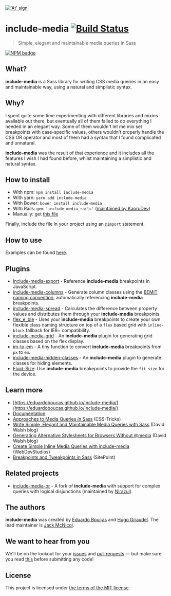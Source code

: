 <a href="https://eduardoboucas.github.io/include-media/">!['At' sign](https://eduardoboucas.github.io/include-media/assets/images/logo.png)</a>

# include-media [![Build Status](https://travis-ci.org/eduardoboucas/include-media.svg?branch=master)](https://travis-ci.org/eduardoboucas/include-media)
> Simple, elegant and maintainable media queries in Sass

[![NPM badge](https://nodei.co/npm/include-media.png)](https://www.npmjs.com/package/include-media)

## What?

**include-media** is a Sass library for writing CSS media queries in an easy and maintainable way, using a natural and simplistic syntax.

## Why?

I spent quite some time experimenting with different libraries and mixins available out there, but eventually all of them failed to do everything I needed in an elegant way. Some of them wouldn't let me mix set breakpoints with case-specific values, others wouldn't properly handle the CSS OR operator and most of them had a syntax that I found complicated and unnatural.

**include-media** was the result of that experience and it includes all the features I wish I had found before, whilst maintaining a simplistic and natural syntax.

## How to install

- With npm: `npm install include-media`
- With yarn: `yarn add include-media`
- With Bower: `bower install include-media`
- With Rails: `gem 'include_media_rails'` ([maintained by KaoruDev](https://github.com/KaoruDev/include_media_rails))
- Manually: get [this file](https://raw.githubusercontent.com/eduardoboucas/include-media/master/dist/_include-media.scss)

Finally, include the file in your project using an `@import` statement.

## How to use

Examples can be found [here](https://eduardoboucas.github.io/include-media/#features).

## Plugins

- [include-media-export](https://github.com/eduardoboucas/include-media-export) - Reference **include-media** breakpoints in JavaScript.
- [include-media-columns](https://github.com/eduardoboucas/include-media-columns) - Generate column classes using the [BEMIT naming convention](https://csswizardry.com/2015/08/bemit-taking-the-bem-naming-convention-a-step-further/), automatically referencing **include-media** breakpoints.
- [include-media-spread](https://github.com/jackmcpickle/include-media-spread) - Calculates the difference between property values and distributes them through your **include-media** breakpoints.
- [flex_e_ble](https://github.com/jackmcpickle/flex_e_ble) - Uses your **include-media** breakpoints to create your own flexible class naming structure on top of a `flex` based grid with `inline-block` fallback for IE8+ compatibility.
- [include-media-grid](https://github.com/tszarzynski/include-media-grid) - An **include-media** plugin for generating grid classes based on the flex display.
- [im-to-em](https://gist.github.com/eduardoboucas/84144cd85cbd2ad4db1ca8b902585ca0) - A tiny function to convert **include-media** breakpoints from `px` to `em`.
- [include-media-hidden-classes](https://github.com/eduardoboucas/include-media-hidden-classes) - An **include-media** plugin to generate classes for hiding elements.
- [Fluid-Size](https://github.com/black7375/Fluid-Size): Use **include-media** breakepoints to provide the `fit size` for the device.

## Learn more

- [https://eduardoboucas.github.io/include-media/](https://eduardoboucas.github.io/include-media/)
- [Documentation](https://eduardoboucas.github.io/include-media/documentation/)
- [Approaches to Media Queries in Sass](https://css-tricks.com/approaches-media-queries-sass/) (CSS-Tricks)
- [Write Simple, Elegant and Maintainable Media Queries with Sass](https://davidwalsh.name/sass-media-query) (David Walsh blog)
- [Generating Alternative Stylesheets for Browsers Without @media](https://davidwalsh.name/generating-alternative-stylesheets-browsers-media) (David Walsh blog)
- [Create Simple Inline Media Queries with include-media](https://webdevstudios.com/2015/05/18/create-simple-inline-media-queries-include-media/) (WebDevStudios)
- [Breakpoints and Tweakpoints in Sass](https://www.sitepoint.com/breakpoints-tweakpoints-sass/) (SitePoint)

## Related projects

- [include-media-or](https://github.com/Nirazul/include-media-or) - A fork of **include-media** with support for complex queries with logical disjunctions (maintained by [Nirazul](https://github.com/Nirazul)).

## The authors

**include-media** was created by [Eduardo Bouças](https://twitter.com/eduardoboucas) and [Hugo Giraudel](https://twitter.com/hugogiraudel). The lead maintainer is [Jack McNicol](https://github.com/jackmcpickle).

## We want to hear from you

We'll be on the lookout for your [issues](https://github.com/eduardoboucas/include-media/issues) and [pull requests](https://github.com/eduardoboucas/include-media/pulls) — but make sure you read [this](https://github.com/eduardoboucas/include-media/blob/master/CONTRIBUTING.md) before submitting any code!

## License

This project is licensed under [the terms of the MIT license](https://github.com/eduardoboucas/include-media/blob/master/LICENSE.md).
